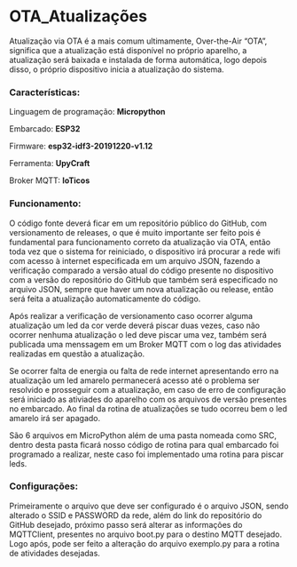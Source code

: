 # OTA_Atualizações

Atualização via OTA é a mais comum ultimamente, Over-the-Air “OTA”, significa que a atualização está disponível no próprio aparelho, a atualização será baixada e instalada de forma automática, logo depois disso, o próprio dispositivo inicia a atualização do sistema.

### Características:
Linguagem de programação: **Micropython**

Embarcado: **ESP32**

Firmware: **esp32-idf3-20191220-v1.12**

Ferramenta: **UpyCraft**

Broker MQTT: **IoTicos**

### Funcionamento:
O código fonte deverá ficar em um repositório público do GitHub, com versionamento de releases, o que é muito importante ser feito pois é fundamental para  funcionamento correto da atualização via OTA, então toda vez que o sistema for reiniciado, o dispositivo irá procurar a rede wifi com acesso à internet especificada em um arquivo JSON, fazendo a verificação comparado a versão atual do código presente no dispositivo com a versão do repositório do GitHub que também será especificado no arquivo JSON, sempre que haver um nova atualização ou release, então será feita a atualização automaticamente do código. 

Após realizar a verificação de versionamento caso ocorrer alguma atualização um led da cor verde deverá piscar duas vezes, caso não ocorrer nenhuma atualização o led deve piscar uma vez, também será publicada uma menssagem em um Broker MQTT com o log das atividades realizadas em questão a atualização. 

Se ocorrer falta de energia ou falta de rede internet apresentando erro na atualização um led amarelo permanecerá acesso até o problema ser resolvido e prosseguir com a atualização, em caso de erro de configuração será iniciado as ativiades do aparelho com os arquivos de versão presentes no embarcado. Ao final da rotina de atualizações se tudo ocorreu bem o led amarelo irá ser apagado. 

São 6 arquivos em MicroPython além de uma pasta nomeada como SRC, dentro desta pasta ficará nosso código de rotina para qual embarcado foi programado a realizar, neste caso foi implementado uma rotina para piscar leds.

### Configurações:
Primeiramente o arquivo que deve ser configurado é o arquivo JSON, sendo alterado o SSID e PASSWORD da rede, além do link do repositório do GitHub desejado, próximo passo será alterar as informações do MQTTClient, presentes no arquivo boot.py para o destino MQTT desejado. Logo após, pode ser feito a alteração do arquivo exemplo.py para a rotina de atividades desejadas.
